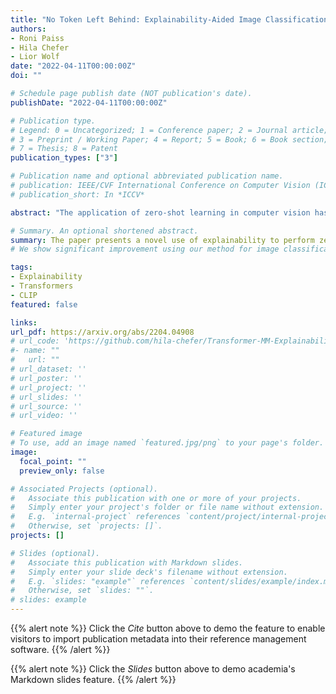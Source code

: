 ```yaml
---
title: "No Token Left Behind: Explainability-Aided Image Classification and Generation"
authors:
- Roni Paiss
- Hila Chefer
- Lior Wolf
date: "2022-04-11T00:00:00Z"
doi: ""

# Schedule page publish date (NOT publication's date).
publishDate: "2022-04-11T00:00:00Z"

# Publication type.
# Legend: 0 = Uncategorized; 1 = Conference paper; 2 = Journal article;
# 3 = Preprint / Working Paper; 4 = Report; 5 = Book; 6 = Book section;
# 7 = Thesis; 8 = Patent
publication_types: ["3"]

# Publication name and optional abbreviated publication name.
# publication: IEEE/CVF International Conference on Computer Vision (ICCV)
# publication_short: In *ICCV*

abstract: "The application of zero-shot learning in computer vision has been revolutionized by the use of image-text matching models. The most notable example, CLIP, has been widely used for both zero-shot classification and guiding generative models with a text prompt. However, the zero-shot use of CLIP is unstable with respect to the phrasing of the input text, making it necessary to carefully engineer the prompts used. We find that this instability stems from a selective similarity score, which is based only on a subset of the semantically meaningful input tokens. To mitigate it, we present a novel explainability-based approach, which adds a loss term to ensure that CLIP focuses on all relevant semantic parts of the input, in addition to employing the CLIP similarity loss used in previous works. When applied to one-shot classification through prompt engineering, our method yields an improvement in the recognition rate, without additional training or fine-tuning. Additionally, we show that CLIP guidance of generative models using our method significantly improves the generated images. Finally, we demonstrate a novel use of CLIP guidance for text-based image generation with spatial conditioning on object location, by requiring the image explainability heatmap for each object to be confined to a pre-determined bounding box."

# Summary. An optional shortened abstract.
summary: The paper presents a novel use of explainability to perform zero-shot tasks such as image classification and generation. We demonstrate that CLIP guidance based on pure similarity scores between the image and text is unstable as the scores can be based on irrelevant or partial data. Our method demonstrates the effectiveness of using explainability to stabilize the scores.
# We show significant improvement using our method for image classification via improved prompt engineering, as well as text-conditioned image editing and generation. 

tags:
- Explainability
- Transformers
- CLIP
featured: false

links:
url_pdf: https://arxiv.org/abs/2204.04908
# url_code: 'https://github.com/hila-chefer/Transformer-MM-Explainability'
#- name: ""
#   url: ""
# url_dataset: ''
# url_poster: ''
# url_project: ''
# url_slides: ''
# url_source: ''
# url_video: ''

# Featured image
# To use, add an image named `featured.jpg/png` to your page's folder. 
image:
  focal_point: ""
  preview_only: false

# Associated Projects (optional).
#   Associate this publication with one or more of your projects.
#   Simply enter your project's folder or file name without extension.
#   E.g. `internal-project` references `content/project/internal-project/index.md`.
#   Otherwise, set `projects: []`.
projects: []

# Slides (optional).
#   Associate this publication with Markdown slides.
#   Simply enter your slide deck's filename without extension.
#   E.g. `slides: "example"` references `content/slides/example/index.md`.
#   Otherwise, set `slides: ""`.
# slides: example
---
```


{{% alert note %}}
Click the *Cite* button above to demo the feature to enable visitors to import publication metadata into their reference management software.
{{% /alert %}}

{{% alert note %}}
Click the *Slides* button above to demo academia's Markdown slides feature.
{{% /alert %}}
